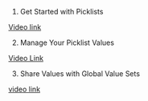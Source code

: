 1. Get Started with Picklists

[Video link](https://www.youtube.com/watch?v=lldL6w16-8Q)

2. Manage Your Picklist Values

[Video Link](https://www.youtube.com/watch?v=W_xsmAS1xB4)

3. Share Values with Global Value Sets

[video link](https://www.youtube.com/watch?v=K6VLxDYjL44)

